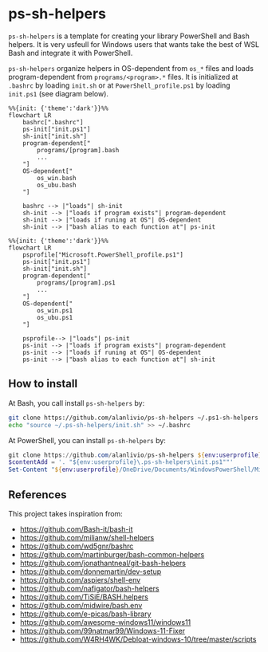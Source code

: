 # ps-sh-helpers

`ps-sh-helpers` is a template for creating your library PowerShell and Bash helpers.  It is very usfeull for Windows users that wants take the best of WSL Bash and integrate it with PowerShell.

`ps-sh-helpers`  organize helpers in OS-dependent from `os_*` files and loads program-dependent from `programs/<program>.*` files. It is initialized at `.bashrc` by loading `init.sh` or at `PowerShell_profile.ps1` by loading `init.ps1` (see diagram below).

```mermaid
%%{init: {'theme':'dark'}}%%
flowchart LR
    bashrc[".bashrc"]
    ps-init["init.ps1"]
    sh-init["init.sh"]
    program-dependent["
        programs/[program].bash
        ...
    "]
    OS-dependent["
        os_win.bash
        os_ubu.bash
    "]
    
    bashrc --> |"loads"| sh-init
    sh-init --> |"loads if program exists"| program-dependent
    sh-init --> |"loads if runing at OS"| OS-dependent
    sh-init --> |"bash alias to each function at"| ps-init
```

```mermaid
%%{init: {'theme':'dark'}}%%
flowchart LR
    psprofile["Microsoft.PowerShell_profile.ps1"]
    ps-init["init.ps1"]
    sh-init["init.sh"]
    program-dependent["
        programs/[program].ps1
        ...
    "]
    OS-dependent["
        os_win.ps1
        os_ubu.ps1
    "]

    psprofile--> |"loads"| ps-init
    ps-init --> |"loads if program exists"| program-dependent
    ps-init --> |"loads if runing at OS"| OS-dependent
    ps-init --> |"bash alias to each function at"| sh-init
```

## How to install

At Bash, you call install `ps-sh-helpers` by:

```bash
git clone https://github.com/alanlivio/ps-sh-helpers ~/.ps1-sh-helpers
echo "source ~/.ps-sh-helpers/init.sh" >> ~/.bashrc
```

At PowerShell, you can install `ps-sh-helpers` by:

```ps1
git clone https://github.com/alanlivio/ps-sh-helpers ${env:userprofile}\.ps1-sh-helpers
$contentAdd = '. "${env:userprofile}\.ps-sh-helpers\init.ps1""'
Set-Content "${env:userprofile}/OneDrive/Documents/WindowsPowerShell/Microsoft.PowerShell_profile.ps1" $contentAdd
```

## References

This project takes inspiration from:

- <https://github.com/Bash-it/bash-it>
- <https://github.com/milianw/shell-helpers>
- <https://github.com/wd5gnr/bashrc>
- <https://github.com/martinburger/bash-common-helpers>
- <https://github.com/jonathantneal/git-bash-helpers>
- <https://github.com/donnemartin/dev-setup>
- <https://github.com/aspiers/shell-env>
- <https://github.com/nafigator/bash-helpers>
- <https://github.com/TiSiE/BASH.helpers>
- <https://github.com/midwire/bash.env>
- <https://github.com/e-picas/bash-library>
- <https://github.com/awesome-windows11/windows11>
- <https://github.com/99natmar99/Windows-11-Fixer>
- <https://github.com/W4RH4WK/Debloat-windows-10/tree/master/scripts>
